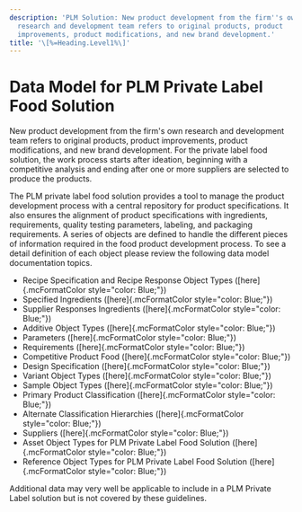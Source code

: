 ```yaml
---
description: 'PLM Solution: New product development from the firm''s own
  research and development team refers to original products, product
  improvements, product modifications, and new brand development.'
title: '\[%=Heading.Level1%\]'
---
```


Data Model for PLM Private Label Food Solution
==============================================

New product development from the firm's own research and development
team refers to original products, product improvements, product
modifications, and new brand development. For the private label food
solution, the work process starts after ideation, beginning with a
competitive analysis and ending after one or more suppliers are selected
to produce the products.

The PLM private label food solution provides a tool to manage the
product development process with a central repository for product
specifications. It also ensures the alignment of product specifications
with ingredients, requirements, quality testing parameters, labeling,
and packaging requirements. A series of objects are defined to handle
the different pieces of information required in the food product
development process. To see a detail definition of each object please
review the following data model documentation topics.

-   Recipe Specification and Recipe Response Object Types
    ([here]{.mcFormatColor style="color: Blue;"})
-   Specified Ingredients ([here]{.mcFormatColor style="color: Blue;"})
-   Supplier Responses Ingredients ([here]{.mcFormatColor
    style="color: Blue;"})
-   Additive Object Types ([here]{.mcFormatColor style="color: Blue;"})
-   Parameters ([here]{.mcFormatColor style="color: Blue;"})
-   Requirements ([here]{.mcFormatColor style="color: Blue;"})
-   Competitive Product Food ([here]{.mcFormatColor
    style="color: Blue;"})
-   Design Specification ([here]{.mcFormatColor style="color: Blue;"})
-   Variant Object Types ([here]{.mcFormatColor style="color: Blue;"})
-   Sample Object Types ([here]{.mcFormatColor style="color: Blue;"})
-   Primary Product Classification ([here]{.mcFormatColor
    style="color: Blue;"})
-   Alternate Classification Hierarchies ([here]{.mcFormatColor
    style="color: Blue;"})
-   Suppliers ([here]{.mcFormatColor style="color: Blue;"})
-   Asset Object Types for PLM Private Label Food Solution
    ([here]{.mcFormatColor style="color: Blue;"})
-   Reference Object Types for PLM Private Label Food Solution
    ([here]{.mcFormatColor style="color: Blue;"})

Additional data may very well be applicable to include in a PLM Private
Label solution but is not covered by these guidelines.
